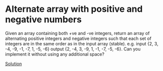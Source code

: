 # Alternate array with positive and negative numbers
Given an array containing both +ve and -ve integers, return an array of alternating positive
integers and negative integers such that each set of integers are in the same order as in the
input array (stable).
e.g.
input {2, 3, -4, -9, -1, -7, 1, -5, -6}
output {2, -4, 3, -9, 1, -1, -7, -5, -6}.
Can you implement it without using any additional space?

[Solution](./src/alternateArray.java)